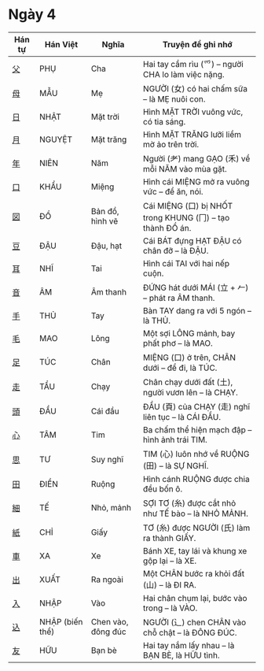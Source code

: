 # Ngày 4

| Hán tự | Hán Việt | Nghĩa | Truyện để ghi nhớ |
| ------------------------------------------------ | --------------- | ------------------ | -------------------------------------------------------- |
| [父](https://mazii.net/vi-VN/search/kanji/javi/父) | PHỤ | Cha | Hai tay cầm rìu (⺤) – người CHA lo làm việc nặng. |
| [母](https://mazii.net/vi-VN/search/kanji/javi/母) | MẪU | Mẹ | NGƯỜI (女) có hai chấm sữa – là MẸ nuôi con. |
| [日](https://mazii.net/vi-VN/search/kanji/javi/日) | NHẬT | Mặt trời | Hình MẶT TRỜI vuông vức, có tia sáng. |
| [月](https://mazii.net/vi-VN/search/kanji/javi/月) | NGUYỆT | Mặt trăng | Hình MẶT TRĂNG lưỡi liềm mờ ảo trên trời. |
| [年](https://mazii.net/vi-VN/search/kanji/javi/年) | NIÊN | Năm | Người (⺹) mang GẠO (禾) về mỗi NĂM vào mùa gặt. |
| [口](https://mazii.net/vi-VN/search/kanji/javi/口) | KHẨU | Miệng | Hình cái MIỆNG mở ra vuông vức – để ăn, nói. |
| [図](https://mazii.net/vi-VN/search/kanji/javi/図) | ĐỒ | Bản đồ, hình vẽ | Cái MIỆNG (口) bị NHỐT trong KHUNG (冂) – tạo thành ĐỒ án. |
| [豆](https://mazii.net/vi-VN/search/kanji/javi/豆) | ĐẬU | Đậu, hạt | Cái BÁT đựng HẠT ĐẬU có chân đỡ – là ĐẬU. |
| [耳](https://mazii.net/vi-VN/search/kanji/javi/耳) | NHĨ | Tai | Hình cái TAI với hai nếp cuộn. |
| [音](https://mazii.net/vi-VN/search/kanji/javi/音) | ÂM | Âm thanh | ĐỨNG hát dưới MÁI (立 + 𠂉) – phát ra ÂM thanh. |
| [手](https://mazii.net/vi-VN/search/kanji/javi/手) | THỦ | Tay | Bàn TAY dang ra với 5 ngón – là THỦ. |
| [毛](https://mazii.net/vi-VN/search/kanji/javi/毛) | MAO | Lông | Một sợi LÔNG mảnh, bay phất phơ – là MAO. |
| [足](https://mazii.net/vi-VN/search/kanji/javi/足) | TÚC | Chân | MIỆNG (口) ở trên, CHÂN dưới – để đi, là TÚC. |
| [走](https://mazii.net/vi-VN/search/kanji/javi/走) | TẨU | Chạy | Chân chạy dưới đất (土), người vươn lên – là CHẠY. |
| [頭](https://mazii.net/vi-VN/search/kanji/javi/頭) | ĐẦU | Cái đầu | ĐẦU (頁) của CHẠY (走) nghĩ liên tục – là CÁI ĐẦU. |
| [心](https://mazii.net/vi-VN/search/kanji/javi/心) | TÂM | Tim | Ba chấm thể hiện mạch đập – hình ảnh trái TIM. |
| [思](https://mazii.net/vi-VN/search/kanji/javi/思) | TƯ | Suy nghĩ | TIM (心) luôn nhớ về RUỘNG (田) – là SỰ NGHĨ. |
| [田](https://mazii.net/vi-VN/search/kanji/javi/田) | ĐIỀN | Ruộng | Hình cánh RUỘNG được chia đều bốn ô. |
| [細](https://mazii.net/vi-VN/search/kanji/javi/細) | TẾ | Nhỏ, mảnh | SỢI TƠ (糸) được cắt nhỏ như TẾ bào – là NHỎ MẢNH. |
| [紙](https://mazii.net/vi-VN/search/kanji/javi/紙) | CHỈ | Giấy | TƠ (糸) được NGƯỜI (氏) làm ra thành GIẤY. |
| [車](https://mazii.net/vi-VN/search/kanji/javi/車) | XA | Xe | Bánh XE, tay lái và khung xe gộp lại – là XE. |
| [出](https://mazii.net/vi-VN/search/kanji/javi/出) | XUẤT | Ra ngoài | Một CHÂN bước ra khỏi đất (山) – là ĐI RA. |
| [入](https://mazii.net/vi-VN/search/kanji/javi/入) | NHẬP | Vào | Hai chân chụm lại, bước vào trong – là VÀO. |
| [込](https://mazii.net/vi-VN/search/kanji/javi/込) | NHẬP (biến thể) | Chen vào, đông đúc | NGƯỜI (⻌) chen CHÂN vào chỗ chật – là ĐÔNG ĐÚC. |
| [友](https://mazii.net/vi-VN/search/kanji/javi/友) | HỮU | Bạn bè | Hai tay nắm lấy nhau – là BẠN BÈ, là HỮU tình. |
